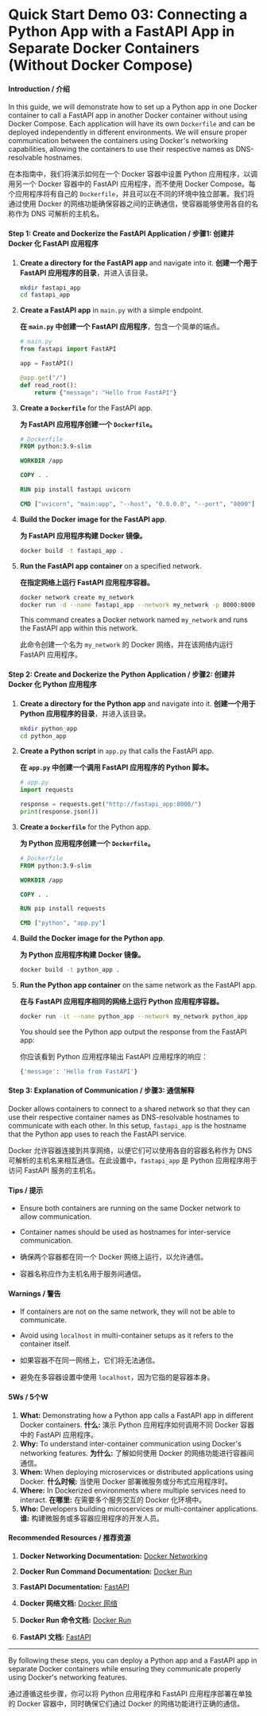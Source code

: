 # Quick Start Demo 03: Connecting a Python App with a FastAPI App in Separate Docker Containers (Without Docker Compose)

#### Introduction / 介绍

In this guide, we will demonstrate how to set up a Python app in one Docker container to call a FastAPI app in another Docker container without using Docker Compose. Each application will have its own `Dockerfile` and can be deployed independently in different environments. We will ensure proper communication between the containers using Docker's networking capabilities, allowing the containers to use their respective names as DNS-resolvable hostnames.

在本指南中，我们将演示如何在一个 Docker 容器中设置 Python 应用程序，以调用另一个 Docker 容器中的 FastAPI 应用程序，而不使用 Docker Compose。每个应用程序将有自己的 `Dockerfile`，并且可以在不同的环境中独立部署。我们将通过使用 Docker 的网络功能确保容器之间的正确通信，使容器能够使用各自的名称作为 DNS 可解析的主机名。

#### Step 1: Create and Dockerize the FastAPI Application / 步骤1: 创建并 Docker 化 FastAPI 应用程序

1. **Create a directory for the FastAPI app** and navigate into it.
   **创建一个用于 FastAPI 应用程序的目录**，并进入该目录。

   ```bash
   mkdir fastapi_app
   cd fastapi_app
   ```

2. **Create a FastAPI app** in `main.py` with a simple endpoint.

   **在 `main.py` 中创建一个 FastAPI 应用程序**，包含一个简单的端点。

   ```python
   # main.py
   from fastapi import FastAPI

   app = FastAPI()

   @app.get("/")
   def read_root():
       return {"message": "Hello from FastAPI"}
   ```

3. **Create a `Dockerfile`** for the FastAPI app.

   **为 FastAPI 应用程序创建一个 `Dockerfile`。**

   ```dockerfile
   # Dockerfile
   FROM python:3.9-slim

   WORKDIR /app

   COPY . .

   RUN pip install fastapi uvicorn

   CMD ["uvicorn", "main:app", "--host", "0.0.0.0", "--port", "8000"]
   ```

4. **Build the Docker image for the FastAPI app**.

   **为 FastAPI 应用程序构建 Docker 镜像。**

   ```bash
   docker build -t fastapi_app .
   ```

5. **Run the FastAPI app container** on a specified network.

   **在指定网络上运行 FastAPI 应用程序容器。**

   ```bash
   docker network create my_network
   docker run -d --name fastapi_app --network my_network -p 8000:8000 fastapi_app
   ```

   This command creates a Docker network named `my_network` and runs the FastAPI app within this network.

   此命令创建一个名为 `my_network` 的 Docker 网络，并在该网络内运行 FastAPI 应用程序。

#### Step 2: Create and Dockerize the Python Application / 步骤2: 创建并 Docker 化 Python 应用程序

1. **Create a directory for the Python app** and navigate into it.
   **创建一个用于 Python 应用程序的目录**，并进入该目录。

   ```bash
   mkdir python_app
   cd python_app
   ```

2. **Create a Python script** in `app.py` that calls the FastAPI app.

   **在 `app.py` 中创建一个调用 FastAPI 应用程序的 Python 脚本。**

   ```python
   # app.py
   import requests

   response = requests.get("http://fastapi_app:8000/")
   print(response.json())
   ```

3. **Create a `Dockerfile`** for the Python app.

   **为 Python 应用程序创建一个 `Dockerfile`。**

   ```dockerfile
   # Dockerfile
   FROM python:3.9-slim

   WORKDIR /app

   COPY . .

   RUN pip install requests

   CMD ["python", "app.py"]
   ```

4. **Build the Docker image for the Python app**.

   **为 Python 应用程序构建 Docker 镜像。**

   ```bash
   docker build -t python_app .
   ```

5. **Run the Python app container** on the same network as the FastAPI app.

   **在与 FastAPI 应用程序相同的网络上运行 Python 应用程序容器。**

   ```bash
   docker run -it --name python_app --network my_network python_app
   ```

   You should see the Python app output the response from the FastAPI app:

   你应该看到 Python 应用程序输出 FastAPI 应用程序的响应：

   ```bash
   {'message': 'Hello from FastAPI'}
   ```

#### Step 3: Explanation of Communication / 步骤3: 通信解释

Docker allows containers to connect to a shared network so that they can use their respective container names as DNS-resolvable hostnames to communicate with each other. In this setup, `fastapi_app` is the hostname that the Python app uses to reach the FastAPI service.

Docker 允许容器连接到共享网络，以便它们可以使用各自的容器名称作为 DNS 可解析的主机名来相互通信。在此设置中，`fastapi_app` 是 Python 应用程序用于访问 FastAPI 服务的主机名。

#### Tips / 提示

- Ensure both containers are running on the same Docker network to allow communication.
- Container names should be used as hostnames for inter-service communication.

- 确保两个容器都在同一个 Docker 网络上运行，以允许通信。
- 容器名称应作为主机名用于服务间通信。

#### Warnings / 警告

- If containers are not on the same network, they will not be able to communicate.
- Avoid using `localhost` in multi-container setups as it refers to the container itself.

- 如果容器不在同一网络上，它们将无法通信。
- 避免在多容器设置中使用 `localhost`，因为它指的是容器本身。

#### 5Ws / 5个W

1. **What:** Demonstrating how a Python app calls a FastAPI app in different Docker containers.
   **什么:** 演示 Python 应用程序如何调用不同 Docker 容器中的 FastAPI 应用程序。
2. **Why:** To understand inter-container communication using Docker's networking features.
   **为什么:** 了解如何使用 Docker 的网络功能进行容器间通信。
3. **When:** When deploying microservices or distributed applications using Docker.
   **什么时候:** 当使用 Docker 部署微服务或分布式应用程序时。
4. **Where:** In Dockerized environments where multiple services need to interact.
   **在哪里:** 在需要多个服务交互的 Docker 化环境中。
5. **Who:** Developers building microservices or multi-container applications.
   **谁:** 构建微服务或多容器应用程序的开发人员。

#### Recommended Resources / 推荐资源

1. **Docker Networking Documentation:** [Docker Networking](https://docs.docker.com/network/)
2. **Docker Run Command Documentation:** [Docker Run](https://docs.docker.com/engine/reference/run/)
3. **FastAPI Documentation:** [FastAPI](https://fastapi.tiangolo.com/)

1. **Docker 网络文档:** [Docker 网络](https://docs.docker.com/network/)
2. **Docker Run 命令文档:** [Docker Run](https://docs.docker.com/engine/reference/run/)
3. **FastAPI 文档:** [FastAPI](https://fastapi.tiangolo.com/)

---

By following these steps, you can deploy a Python app and a FastAPI app in separate Docker containers while ensuring they communicate properly using Docker's networking features.

通过遵循这些步骤，你可以将 Python 应用程序和 FastAPI 应用程序部署在单独的 Docker 容器中，同时确保它们通过 Docker 的网络功能进行正确的通信。
